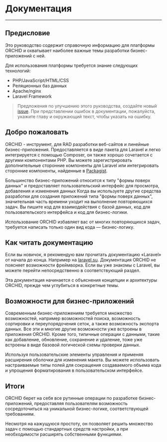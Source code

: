 # Документация
----------

## Предисловие

Это руководство содержит справочную информацию для платформы ORCHID и охватывает наиболее важные темы разработки бизнес-приложений с ней.

Для использования платформы требуется знание следующих технологий:
- PHP/JavaScript/HTML/CSS
- Реляционных баз данных
- Apache/nginx
- Laravel Framework


> Предложения по улучшению этого руководства, создайте новый [issue](https://github.com/orchidsoftware/platform/issues). 
При представлении ошибок в документации, пожалуйста, укажите главу и окружающий текст, чтобы указать на ошибку.


## Добро пожаловать

ORCHID - инструмент, для RAD разработки веб-сайтов и линейные бизнес-приложения. 
Предоставляется в виде пакета для Laravel и легко интегрируется с помощью Composer, он 
 также хорошо сочетается с другими компонентами PHP. 
 Вы можете зарегистрировать дополнительные сторонние компоненты для Laravel или интегрировать сторонние компоненты, найденные в [Packagist](https://packagist.org/).

Большинство бизнес-приложений относится к типу "формы поверх данных" и предоставляет пользовательский интерфейс для просмотра, добавления и изменения данных
Когда вы используете другие средства разработки для создания приложений типа "формы поверх данных", значительная часть времени уходит на выполнение повторяющихся задач. 
Вы пишите код для взаимодействия с базой данных, код для пользовательского интерфейса и код для бизнес-логики.
 
Использование ORCHID избавляет вас от многих повторяющихся задач, требуется написать только один вид кода — бизнес-логику.


## Как читать документацию

Если вы новичок, я рекомендую вам прочитать документацию «Laravel» от начала до конца. Например на [laravel.su](http://laravel.su/docs).
Документация ORCHID не поясняет возможности фреймворка.
Если вы уже знакомы с Laravel, вы можете перейти непосредственно в соответствующий раздел.

Эта документация начинается с объяснения концепции и архитектуры ORCHID, прежде чем углубиться в конкретные темы.


## Возможности для бизнес-приложений

Современным бизнес-приложениям требуется множество возможностей, например возможностей поиска, возможность сортировки и переупорядочения сеток, а также возможность экспорта данных.
Все эти и многие другие возможности уже встроены в приложения ORCHID. Кроме того, типичные операции с данными, такие как добавление, обновление, сохранение и удаление, тоже уже встроены в виде базовой логической схемы проверки данных.

Используя пользовательские элементы управления и применяя расширения оболочки для изменения макета. Вы можете использовать настраиваемые типы полей для сокращения создаваемого объема кода и упрощения форматирования в пользовательском интерфейсе.


## Итоги 

ORCHID берет на себя все рутинные операции по разработке бизнес-приложений, предоставляя пользователям возможность сосредоточиться на уникальной бизнес-логике, соответствующей требованиям. 

Несмотря на кажущуюся простоту, он позволяет решить множество задач с помощью стандартных средств настройки, а при необходимости расширять собственными функциями.
